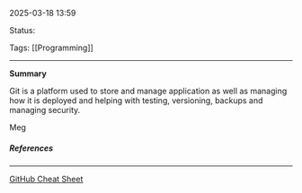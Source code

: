 2025-03-18 13:59

Status:

Tags: [[Programming]]

---

**Summary**

Git is a platform used to store and manage application as well as managing how it is deployed and helping with testing, versioning, backups and managing security.




Meg



##### References
----
[GitHub Cheat Sheet](https://education.github.com/git-cheat-sheet-education.pdf)